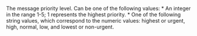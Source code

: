 The message priority level. Can be one of the following values:
    * An integer in the range 1-5; 1 represents the highest priority.
    * One of the following string values, which correspond to the numeric values: highest or urgent, high, normal, low, and lowest or non-urgent.